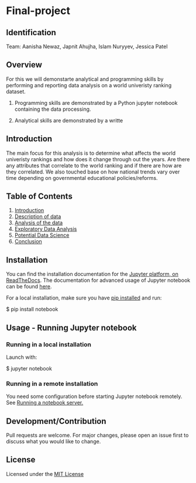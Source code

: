 # Final-project

## Identification

Team: Aanisha Newaz, Japnit Ahujha, Islam Nuryyev, Jessica Patel

## Overview
For this we will demonstarte analytical and programming skills by performing and reporting data 
analysis on a world univeristy ranking dataset.

1. Programming skills are demonstrated by a Python jupyter notebook containing 
the data processing.

2. Analytical skills are demonstrated by a writte

## Introduction

The main focus for this analysis is to determine what affects the world univeristy rankings and how does it change through out the years. Are there any attributes that correlate to the world ranking and if there are how are they correlated. We also touched base on how national trends vary over time depending on governmental educational policies/reforms.


##  Table of Contents 

1. [Introduction]($intro)
2. [Description of data]($desc)
3. [Analysis of the data]($analysis)
4. [Exploratory Data Analysis]($exp)
5. [Potential Data Science]($potential)
6. [Conclusion]($conc)

## Installation

You can find the installation documentation for the [Jupyter platform, on ReadTheDocs](https://jupyter.readthedocs.io/en/latest/install.html). The documentation for advanced usage of Jupyter notebook can be found [here](https://jupyter-notebook.readthedocs.io/en/latest/).

For a local installation, make sure you have [pip installed](https://pip.pypa.io/en/stable/installing/) and run:

  $ pip install notebook


## Usage - Running Jupyter notebook

### Running in a local installation

Launch with:

  $ jupyter notebook

### Running in a remote installation

You need some configuration before starting Jupyter notebook remotely. See [Running a notebook server.](https://jupyter-notebook.readthedocs.io/en/stable/public_server.html)


## Development/Contribution

Pull requests are welcome. For major changes, please open an issue first to discuss what you would like to change.

## License

Licensed under the [MIT License](LICENSE)



